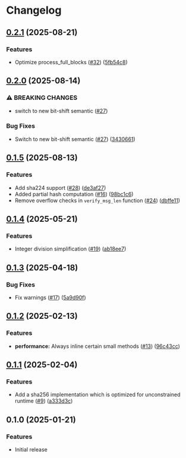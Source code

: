 # Changelog

## [0.2.1](https://github.com/noir-lang/sha256/compare/v0.2.0...v0.2.1) (2025-08-21)


### Features

* Optimize process_full_blocks ([#32](https://github.com/noir-lang/sha256/issues/32)) ([5fb54c8](https://github.com/noir-lang/sha256/commit/5fb54c8d86d83eb62279ac78b7d246f22a66b75a))

## [0.2.0](https://github.com/noir-lang/sha256/compare/v0.1.5...v0.2.0) (2025-08-14)


### ⚠ BREAKING CHANGES

* switch to new bit-shift semantic ([#27](https://github.com/noir-lang/sha256/issues/27))

### Bug Fixes

* Switch to new bit-shift semantic ([#27](https://github.com/noir-lang/sha256/issues/27)) ([3430661](https://github.com/noir-lang/sha256/commit/3430661b2b9a87cb8a10801ae4418b0da67f6b08))

## [0.1.5](https://github.com/noir-lang/sha256/compare/v0.1.4...v0.1.5) (2025-08-13)


### Features

* Add sha224 support ([#28](https://github.com/noir-lang/sha256/issues/28)) ([de3af27](https://github.com/noir-lang/sha256/commit/de3af272f83d301551682d0518c0bbf0d011d192))
* Added partial hash computation ([#16](https://github.com/noir-lang/sha256/issues/16)) ([98bc1c6](https://github.com/noir-lang/sha256/commit/98bc1c6fdedf6112486c575ee342741d060afd88))
* Remove overflow checks in `verify_msg_len` function ([#24](https://github.com/noir-lang/sha256/issues/24)) ([dbffe11](https://github.com/noir-lang/sha256/commit/dbffe11de6ddf8b6d893ba0b6a67ed88a4b53b31))

## [0.1.4](https://github.com/noir-lang/sha256/compare/v0.1.3...v0.1.4) (2025-05-21)


### Features

* Integer division simplification ([#19](https://github.com/noir-lang/sha256/issues/19)) ([ab18ee7](https://github.com/noir-lang/sha256/commit/ab18ee7387a361339a4dbbf8fd540e144abd3a5d))

## [0.1.3](https://github.com/noir-lang/sha256/compare/v0.1.2...v0.1.3) (2025-04-18)


### Bug Fixes

* Fix warnings ([#17](https://github.com/noir-lang/sha256/issues/17)) ([5a9d90f](https://github.com/noir-lang/sha256/commit/5a9d90fa734bbb9f481c95ef97ab89e4089d32e2))

## [0.1.2](https://github.com/noir-lang/sha256/compare/v0.1.1...v0.1.2) (2025-02-13)


### Features

* **performance:** Always inline certain small methods ([#13](https://github.com/noir-lang/sha256/issues/13)) ([96c43cc](https://github.com/noir-lang/sha256/commit/96c43ccf8fd92502e0e83836ecde0f89e2b09799))

## [0.1.1](https://github.com/noir-lang/sha256/compare/v0.1.0...v0.1.1) (2025-02-04)


### Features

* Add a sha256 implementation which is optimized for unconstrained runtime ([#9](https://github.com/noir-lang/sha256/issues/9)) ([a333d3c](https://github.com/noir-lang/sha256/commit/a333d3cd86380cf191849b4daadf94bb1b1f2ec9))

## 0.1.0 (2025-01-21)


### Features

* Initial release
